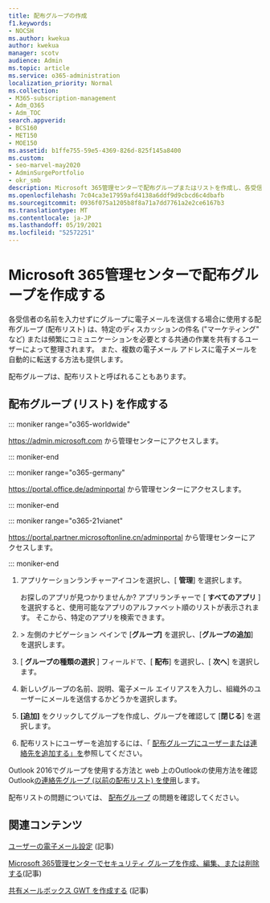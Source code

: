 ```yaml
---
title: 配布グループの作成
f1.keywords:
- NOCSH
ms.author: kwekua
author: kwekua
manager: scotv
audience: Admin
ms.topic: article
ms.service: o365-administration
localization_priority: Normal
ms.collection:
- M365-subscription-management
- Adm_O365
- Adm_TOC
search.appverid:
- BCS160
- MET150
- MOE150
ms.assetid: b1ffe755-59e5-4369-826d-825f145a8400
ms.custom:
- seo-marvel-may2020
- AdminSurgePortfolio
- okr_smb
description: Microsoft 365管理センターで配布グループまたはリストを作成し、各受信者の名前を入力せずにグループに電子メールを送信できるようにします。
ms.openlocfilehash: 7c04ca3e17959afd4138a6ddf9d9cbcd6c4dbafb
ms.sourcegitcommit: 0936f075a1205b8f8a71a7dd7761a2e2ce6167b3
ms.translationtype: MT
ms.contentlocale: ja-JP
ms.lasthandoff: 05/19/2021
ms.locfileid: "52572251"
---
```

# <a name="create-distribution-groups-in-the-microsoft-365-admin-center"></a>Microsoft 365管理センターで配布グループを作成する
  
各受信者の名前を入力せずにグループに電子メールを送信する場合に使用する配布グループ (配布リスト) は、特定のディスカッションの件名 ("マーケティング" など) または頻繁にコミュニケーションを必要とする共通の作業を共有するユーザーによって整理されます。 また、複数の電子メール アドレスに電子メールを自動的に転送する方法も提供します。

配布グループは、配布リストと呼ばれることもあります。
  
## <a name="create-a-distribution-group-list"></a>配布グループ (リスト) を作成する

::: moniker range="o365-worldwide"

<a href="https://go.microsoft.com/fwlink/p/?linkid=2024339" target="_blank">https://admin.microsoft.com</a> から管理センターにアクセスします。

::: moniker-end

::: moniker range="o365-germany"

<a href="https://go.microsoft.com/fwlink/p/?linkid=848041" target="_blank">https://portal.office.de/adminportal</a> から管理センターにアクセスします。

::: moniker-end

::: moniker range="o365-21vianet"

<a href="https://go.microsoft.com/fwlink/p/?linkid=850627" target="_blank">https://portal.partner.microsoftonline.cn/adminportal</a> から管理センターにアクセスします。

::: moniker-end

1. アプリケーションランチャーアイコンを選択し、[ **管理**] を選択します。
    
    お探しのアプリが見つかりませんか? アプリランチャーで [ **すべてのアプリ** ] を選択すると、使用可能なアプリのアルファベット順のリストが表示されます。 そこから、特定のアプリを検索できます。 
    
2.  \> 左側のナビゲーション ペインで [**グループ]** を選択し、[**グループの追加**] を選択します。 
      
3. [ **グループの種類の選択** ] フィールドで、[ **配布**] を選択し、[ **次へ**] を選択します。
  
4. 新しいグループの名前、説明、電子メール エイリアスを入力し、組織外のユーザーにメールを送信するかどうかを選択します。 
    
5. **[追加]** をクリックしてグループを作成し、グループを確認して [**閉じる**] を選択します。 
    
6. 配布リストにユーザーを追加するには、「 [配布グループにユーザーまたは連絡先を追加する」を](../email/add-user-or-contact-to-distribution-list.md)参照してください。
    
Outlook 2016でグループを使用する方法と web 上のOutlookの使用方法を確認Outlook[の連絡先グループ (以前の配布リスト) を使用](https://support.microsoft.com/office/1c97fcb2-0ed4-41e6-b401-58f9d7d40e39)します。 
  
配布リストの問題については、 [配布グループ](/office365/troubleshoot/groups/distribution-list-issues) の問題を確認してください。 

## <a name="related-content"></a>関連コンテンツ

[ユーザーの電子メール設定](../email/office-365-user-email-settings.md) (記事)

[Microsoft 365管理センターでセキュリティ グループを作成、編集、または削除する](../email/create-edit-or-delete-a-security-group.md)(記事)

[共有メールボックス GWT を作成する](../email/create-a-shared-mailbox.md) (記事)
